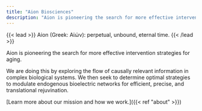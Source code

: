 ```yaml
---
title: "Aion Biosciences"
description: "Aion is pioneering the search for more effective intervention strategies for aging."
---
```




{{< lead >}}
Aion (Greek: Αἰών): perpetual, unbound, eternal time. 
{{< /lead >}}

Aion is pioneering the search for more effective intervention strategies for aging. 

We are doing this by exploring the flow of causally relevant information in complex biological systems. We then seek to determine optimal strategies to modulate endogenous bioelectric networks for efficient, precise, and translational rejuvination.

[Learn more about our mission and how we work.]({{< ref "about" >}})


